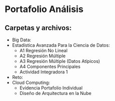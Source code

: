 # Portafolio Análisis

## Carpetas y archivos:
- Big Data:
- Estadística Avanzada Para la Ciencia de Datos:
  - A1 Regresión No Lineal
  - A2 Regresión Múltiple
  - A3 Regresión Múltiple (Datos Atípicos)
  - A4 Componentes Principales
  - Actividad Integradora 1
- Reto:
- Cloud Computing:
  - Evidencia Portafolio Individual
  - Diseño de Arquitectura en la Nube
